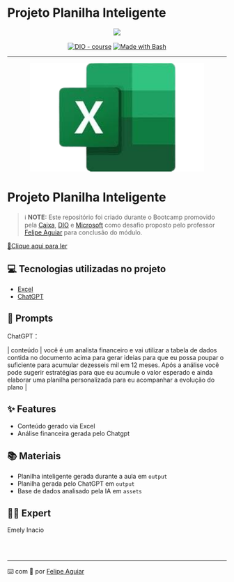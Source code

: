 # Projeto Planilha Inteligente
<p align="center">
    <img width="100" src=".github/assets/banner.png">
</p>


<p align="center">
<a href="https://dio.me/"><img src="https://img.shields.io/badge/DIO-Course-28DA77?logo=youtube" alt="DIO - course"></a>
<a href="https://www.gnu.org/software/bash/" title="Go to Bash homepage"><img src="https://img.shields.io/badge/Prompt-Project-blue?logo=gnu-bash&amp;logoColor=white" alt="Made with Bash"></a></p>

-------


<p align="center">
<img 
    src="./assets/cover.png"
    width="400"  
/>
</p>

# Projeto Planilha Inteligente


 > ℹ️ **NOTE:** Este repositório foi criado durante o Bootcamp promovido pela [Caixa](https://www.caixa.gov.br/Paginas/home-caixa.aspx), [DIO](https://dio.me) e [Microsoft](https://www.microsoft.com/pt-br/) como desafio proposto pelo professor [Felipe Aguiar](https://github.com/felipeAguiarCode) para conclusão do módulo.
>
> 
<a href="https://github.com/Emely81/Ebook-IA-Generativa-Caixa-DIO/blob/main/output/Planilha-inteligente.xlsx" title="View XLS now"> 📕Clique aqui para ler</a>

## 💻 Tecnologias utilizadas no projeto

- [Excel](https://www.microsoft.com/pt-br/microsoft-365/excel)
- [ChatGPT](https://chat.openai.com/) 


## 🧠 Prompts


ChatGPT：

                                                                                                                                                                                                                                                              
                                                  
| conteúdo | você é um analista financeiro e vai utilizar  a tabela de dados contida no documento acima para gerar ideias para que eu possa poupar o suficiente para acumular dezesseis mil em 12 meses. Após a análise você pode sugerir estratégias para que eu acumule o valor esperado e ainda elaborar uma planilha personalizada para eu acompanhar a evolução do plano |




## ✨ Features

- Conteúdo gerado via Excel
- Análise financeira gerada pelo Chatgpt

## 📚 Materiais

- Planilha inteligente gerada durante a aula em `output`
- Planilha gerada pelo ChatGPT em `output`
- Base de dados analisado pela IA em `assets`




## 👨‍💻 Expert

<p>
   Emely Inacio
    
</p>
<br/><br/>
<p>

---

⌨️ com 💜 por [Felipe Aguiar](https://github.com/felipeAguiarCode)
